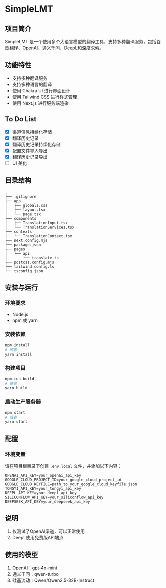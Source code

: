 # SimpleLMT

## 项目简介

SimpleLMT 是一个使用多个大语言模型的翻译工具，支持多种翻译服务，包括谷歌翻译、OpenAI、通义千问、DeepL和深度求索。

## 功能特性

- 支持多种翻译服务
- 支持多种语言的翻译
- 使用 Chakra UI 进行界面设计
- 使用 Tailwind CSS 进行样式管理
- 使用 Next.js 进行服务端渲染

## To Do List

- [x] 渠道信息持续化存储
- [x] 翻译历史记录
- [x] 翻译历史记录持续化存储
- [x] 配置文件导入导出
- [x] 翻译历史记录导出
- [ ] UI 美化

## 目录结构

```plaintext
.
├── .gitignore
├── app
│   ├── globals.css
│   ├── layout.tsx
│   └── page.tsx
├── components
│   ├── TranslationInput.tsx
│   └── TranslationServices.tsx
├── contexts
│   └── TranslationContext.tsx
├── next.config.mjs
├── package.json
├── pages
│   └── api
│       └── translate.ts
├── postcss.config.mjs
├── tailwind.config.ts
└── tsconfig.json
```

## 安装与运行

### 环境要求

- Node.js
- npm 或 yarn

### 安装依赖

```bash
npm install
# 或者
yarn install
```

### 构建项目

```bash
npm run build
# 或者
yarn build
```

### 启动生产服务器

```bash
npm start
# 或者
yarn start
```

## 配置

### 环境变量

请在项目根目录下创建 `.env.local` 文件，并添加以下内容：

```plaintext
OPENAI_API_KEY=your_openai_api_key
GOOGLE_CLOUD_PROJECT_ID=your_google_cloud_project_id
GOOGLE_CLOUD_KEYFILE=path_to_your_google_cloud_keyfile.json
TONGYI_API_KEY=your_tongyi_api_key
DEEPL_API_KEY=your_deepl_api_key
SILICONFLOW_API_KEY=your_siliconflow_api_key
DEEPSEEK_API_KEY=your_deepseek_api_key
```

## 说明
1. 仅测试了OpenAI渠道，可以正常使用
2. DeepL使用免费版API端点

## 使用的模型
1. OpenAI：gpt-4o-mini
2. 通义千问：qwen-turbo
3. 硅基流动：Qwen/Qwen2.5-32B-Instruct